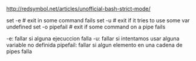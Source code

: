 http://redsymbol.net/articles/unofficial-bash-strict-mode/

set -e           # exit in some command fails
set -u           # exit if it tries to use some var undefined
set -o pipefail  # exit if some command on a pipe fails

-e: fallar si alguna ejecuccion falla
-u: fallar si intentamos usar alguna variable no definida
pipefail: fallar si algun elemento en una cadena de pipes falla
